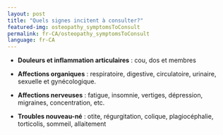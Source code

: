 ```yaml
---
layout: post
title: "Quels signes incitent à consulter?"
featured-img: osteopathy_symptomsToConsult
permalink: fr-CA/osteopathy_symptomsToConsult
language: fr-CA
---
```

- **Douleurs et inflammation articulaires** : cou, dos et  membres

- **Affections organiques** : respiratoire, digestive, circulatoire, urinaire, sexuelle et gynécologique.

- **Affections nerveuses** : fatigue, insomnie, vertiges, dépression, migraines, concentration, etc.

- **Troubles nouveau-né** : otite, régurgitation, colique, plagiocéphalie, torticolis, sommeil, allaitement
